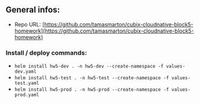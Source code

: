## General infos:

- Repo URL: [https://github.com/tamasmarton/cubix-cloudnative-block5-homework](https://github.com/tamasmarton/cubix-cloudnative-block5-homework)

### Install / deploy commands:

- `helm install hw5-dev . -n hw5-dev --create-namespace -f values-dev.yaml`
- `helm install hw5-test . -n hw5-test --create-namespace -f values-test.yaml`
- `helm install hw5-prod . -n hw5-prod --create-namespace -f values-prod.yaml`
